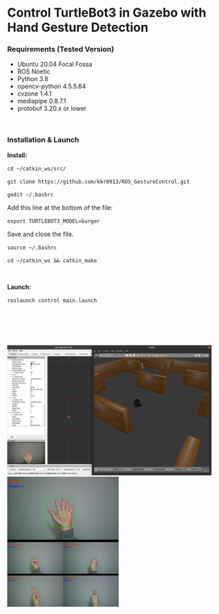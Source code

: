 # Control TurtleBot3 in Gazebo with Hand Gesture Detection #


### Requirements (Tested Version) ###
* Ubuntu 20.04 Focal Fossa  
* ROS Noetic  
* Python 3.8  
* opencv-python 4.5.5.64  
* cvzone 1.4.1  
* mediapipe 0.8.7.1  
* protobuf 3.20.x or lower

<br/>

### Installation & Launch ###
**Install:**
```
cd ~/catkin_ws/src/
```
```
git clone https://github.com/kkr0913/ROS_GestureControl.git
```
```
gedit ~/.bashrc
```
Add this line at the bottom of the file:
```
export TURTLEBOT3_MODEL=burger
```
Save and close the file.
```
source ~/.bashrc
```
```
cd ~/catkin_ws && catkin_make
```

<br/>

**Launch:**
```
roslaunch control main.launch
```

<br/><br/><br/><br/>

<p float="left">
  <img src="/image/screenshot.png" height="300" />
  &nbsp;
  <img src="/image/hand.png" height="300" /> 
</p>

